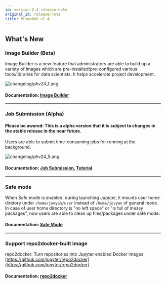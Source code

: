 ```yaml
---
id: version-2.4-release-note 
original_id: release-note
title: PrimeHub v2.4
---
```


## What's New

### Image Builder (Beta)

Image Builder is a new feature that administrators are able to build up a variety of images which are pre-installed/pre-configured various tools/libraries for data scientists. It helps accelerate project development.

![changelog/phv24_1.png](assets/changelog/phv24_1.png)

#### Documentation: [Image Builder](guide_manual/admin-build-image)

---

### Job Submission (Alpha)

#### Please be awared: This is a alpha version that it is subject to changes in the stable release in the near future.

Users are able to submit time-consuming jobs for running at the background.

![changelog/phv24_5.png](assets/changelog/phv24_5.png)

#### Documentation: [Job Submission](job-submission), [Tutorial](job-submission-tutorial-p1)

---

### Safe mode

When Safe mode is enabled, during launching Jupyter, it mounts user home diretory under `/home/jovyan/user` instead of `/home/jovyan` of general mode. In case of user home directory is "no left space" or "is full of messy packages", now users are able to clean up files/packages under safe mode.

#### Documentation: [Safe Mode](user-advanced-setting#safe-mode)

---

### Support repo2docker-built image

repo2docker: Turn repositories into Jupyter enabled Docker Images [https://github.com/jupyter/repo2docker](https://github.com/jupyter/repo2docker)

#### Documentation: [repo2docker](concepts/designs/repo2docker)
